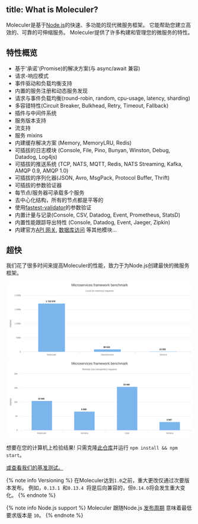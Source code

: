 title: What is Moleculer?
---
Moleculer是基于[Node.js](https://nodejs.org/en/)的快速、多功能的现代微服务框架。 它能帮助您建立高效的、可靠的可伸缩服务。 Moleculer提供了许多构建和管理您的微服务的特性。

## 特性概览

- 基于'承诺'(Promise)的解决方案(与 async/await 兼容)
- 请求-响应模式
- 事件驱动和负载均衡支持
- 内置的服务注册和动态服务发现
- 请求与事件负载均衡(round-robin, random, cpu-usage, latency, sharding)
- 多容错特性(Circuit Breaker, Bulkhead, Retry, Timeout, Fallback)
- 插件与中间件系统
- 服务版本支持
- 流支持
- 服务 mixins
- 内建缓存解决方案 (Memory, MemoryLRU, Redis)
- 可插拔的日志模块 (Console, File, Pino, Bunyan, Winston, Debug, Datadog, Log4js)
- 可插拔的推送系统 (TCP, NATS, MQTT, Redis, NATS Streaming, Kafka, AMQP 0.9, AMQP 1.0)
- 可插拔的序列化器(JSON, Avro, MsgPack, Protocol Buffer, Thrift)
- 可插拔的参数验证器
- 每节点/服务器可承载多个服务
- 去中心化结构，所有的节点都是平等的
- 使用[fastest-validator](https://github.com/icebob/fastest-validator)的参数验证
- 内置计量与记录(Console, CSV, Datadog, Event, Prometheus, StatsD)
- 内置性能跟踪导出特性 (Console, Datadog, Event, Jaeger, Zipkin)
- 内建官方[API 网关](https://github.com/moleculerjs/moleculer-web), [数据库访问](https://github.com/moleculerjs/moleculer-db) 等其他模块...

## 超快

我们花了很多时间来提高Moleculer的性能，致力于为Node.js创建最快的微服务框架。

[![Benchmark local](../../../docs/0.14/assets/benchmark/benchmark_local.svg)](http://cloud.highcharts.com/show/utideti) [![Benchmark remote](../../../docs/0.14/assets/benchmark/benchmark_remote.svg)](http://cloud.highcharts.com/show/abyfite)

想要在您的计算机上检验结果! 只需克隆[此仓库](https://github.com/icebob/microservices-benchmark)并运行 `npm install && npm start`。

[或查看我们的基准测试。](benchmark.html)

{% note info Versioning %}
在Moleculer达到`1.0`之前，重大更改仅通过次要版本发布。 例如，`0.13.1 `和`0.13.4 `将是后向兼容的，但`0.14.0`将会发生重大变化。
{% endnote %}


{% note info Node.js support %}
Moleculer 跟随Node.js [发布周期](https://nodejs.org/en/about/releases/) 意味着最低要求版本是 `10`。
{% endnote %}
